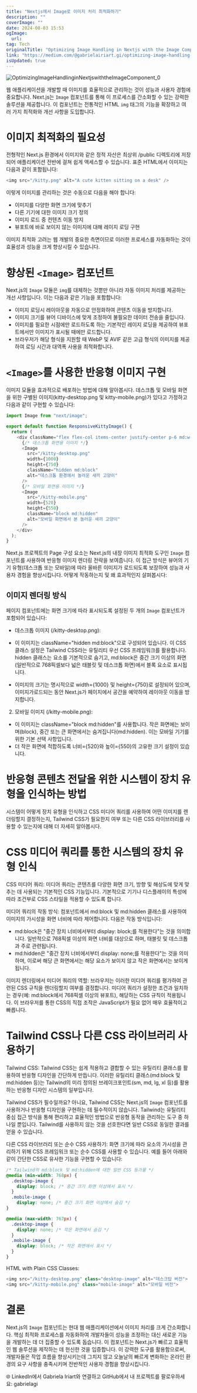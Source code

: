 ```yaml
---
title: "Nextjs에서 Image로 이미지 처리 최적화하기"
description: ""
coverImage: ""
date: 2024-08-03 15:53
ogImage: 
  url: 
tag: Tech
originalTitle: "Optimizing Image Handling in Nextjs with the Image Component"
link: "https://medium.com/@gabrielairiart.gi/optimizing-image-handling-in-next-js-with-the-image-component-fcf221b18a0b"
isUpdated: true
---
```






![OptimizingImageHandlinginNextjswiththeImageComponent_0](/assets/img/OptimizingImageHandlinginNextjswiththeImageComponent_0.png)

웹 애플리케이션을 개발할 때 이미지를 효율적으로 관리하는 것이 성능과 사용자 경험에 중요합니다. Next.js는 `Image` 컴포넌트를 통해 이 프로세스를 간소화할 수 있는 강력한 솔루션을 제공합니다. 이 컴포넌트는 전통적인 HTML `img` 태그의 기능을 확장하고 여러 가지 최적화와 개선 사항을 도입합니다.

# 이미지 최적화의 필요성

전형적인 Next.js 환경에서 이미지와 같은 정적 자산은 최상위 /public 디렉토리에 저장되어 애플리케이션 전반에 걸쳐 쉽게 액세스할 수 있습니다. 표준 HTML에서 이미지는 다음과 같이 포함됩니다:

<div class="content-ad"></div>

```js
<img src="/kitty.png" alt="A cute kitten sitting on a desk" />
```

이렇게 이미지를 관리하는 것은 수동으로 다음을 해야 합니다:

- 이미지를 다양한 화면 크기에 맞추기
- 다른 기기에 대한 이미지 크기 정의
- 이미지 로드 중 컨텐츠 이동 방지
- 뷰포트에 바로 보이지 않는 이미지에 대해 레이지 로딩 구현

이미지 최적화 고려는 웹 개발의 중요한 측면이므로 이러한 프로세스를 자동화하는 것이 효율성과 성능을 크게 향상시킬 수 있습니다.

<div class="content-ad"></div>

# 향상된 `<Image>` 컴포넌트

Next.js의 `Image` 모듈은 `img`를 대체하는 것뿐만 아니라 자동 이미지 처리를 제공하는 개선 사항입니다. 이는 다음과 같은 기능을 포함합니다:

- 이미지 로딩시 레이아웃을 자동으로 안정화하여 콘텐츠 이동을 방지합니다.
- 이미지 크기를 뷰어 디바이스에 맞게 조정하여 불필요한 데이터 전송을 줄입니다.
- 이미지를 필요한 시점에만 로드하도록 하는 기본적인 레이지 로딩을 제공하여 뷰포트에서만 이미지가 표시될 때에만 로드합니다.
- 브라우저가 해당 형식을 지원할 때 WebP 및 AVIF 같은 고급 형식의 이미지를 제공하여 로딩 시간과 대역폭 사용을 최적화합니다.

# `<Image>`를 사용한 반응형 이미지 구현

<div class="content-ad"></div>

이미지 모듈을 효과적으로 배포하는 방법에 대해 알아봅시다. 데스크톱 및 모바일 화면을 위한 구별된 이미지(kitty-desktop.png 및 kitty-mobile.png)가 있다고 가정하고 다음과 같이 구현할 수 있습니다:

```js
import Image from "next/image";

export default function ResponsiveKittyImage() {
  return (
    <div className="flex flex-col items-center justify-center p-6 md:w-3/5 md:px-28 md:py-12">
      {/* 데스크톱 화면용 이미지 */}
      <Image
        src="/kitty-desktop.png"
        width={1000}
        height={750}
        className="hidden md:block"
        alt="데스크톱 환경에서 놀러운 새끼 고양이"
      />
      {/* 모바일 화면용 이미지 */}
      <Image
        src="/kitty-mobile.png"
        width={520}
        height={550}
        className="block md:hidden"
        alt="모바일 화면에서 본 놀러운 새끼 고양이"
      />
    </div>
  );
}
```

Next.js 프로젝트의 Page 구성 요소는 Next.js의 내장 이미지 최적화 도구인 `Image` 컴포넌트를 사용하여 반응형 이미지 렌더링 전략을 보여줍니다. 이 접근 방식은 뷰어의 기기 유형(데스크톱 또는 모바일)에 따라 올바른 이미지가 로드되도록 보장하여 성능과 사용자 경험을 향상시킵니다. 어떻게 작동하는지 및 왜 효과적인지 살펴봅시다:

## 이미지 렌더링 방식

<div class="content-ad"></div>

페이지 컴포넌트에는 화면 크기에 따라 표시되도록 설정된 두 개의 `Image` 컴포넌트가 포함되어 있습니다:

- 데스크톱 이미지 (/kitty-desktop.png):

- 이 이미지는 className="hidden md:block"으로 구성되어 있습니다. 이 CSS 클래스 설정은 Tailwind CSS라는 유틸리티 우선 CSS 프레임워크를 활용합니다. hidden 클래스는 요소를 기본적으로 숨기고, md:block은 중간 크기 이상의 화면(일반적으로 768픽셀보다 넓은 태블릿 및 데스크톱 화면)에서 블록 요소로 표시됩니다.
- 이미지의 크기는 명시적으로 width={1000} 및 height={750}로 설정되어 있으며, 이미지가로드되는 동안 Next.js가 페이지에서 공간을 예약하여 레이아웃 이동을 방지합니다.

2. 모바일 이미지 (/kitty-mobile.png):

<div class="content-ad"></div>

- 이 이미지는 className="block md:hidden"를 사용합니다. 작은 화면에는 보이며(block), 중간 또는 큰 화면에서는 숨겨집니다(md:hidden). 이는 모바일 기기를 위한 기본 선택 사항입니다.
- 더 작은 화면에 적합하도록 너비={520}와 높이={550}의 고유한 크기 설정이 있습니다.

# 반응형 콘텐츠 전달을 위한 시스템이 장치 유형을 인식하는 방법

시스템이 어떻게 장치 유형을 인식하고 CSS 미디어 쿼리를 사용하여 어떤 이미지를 렌더링할지 결정하는지, Tailwind CSS가 필요한지 여부 또는 다른 CSS 라이브러리를 사용할 수 있는지에 대해 더 자세히 알아봅시다.

# CSS 미디어 쿼리를 통한 시스템의 장치 유형 인식

<div class="content-ad"></div>

CSS 미디어 쿼리: 미디어 쿼리는 콘텐츠를 다양한 화면 크기, 방향 및 해상도에 맞게 맞추는 데 사용되는 기본적인 CSS 기능입니다. 기본적으로 기기나 디스플레이의 특성에 따라 조건부로 CSS 스타일을 적용할 수 있도록 합니다.

미디어 쿼리의 작동 방식: 컴포넌트에서 md:block 및 md:hidden 클래스를 사용하여 이미지의 가시성을 화면 너비에 따라 제어합니다. 다음은 작동 방식입니다:

- md:block은 "중간 장치 너비에서부터 display: block;를 적용한다"는 것을 의미합니다. 일반적으로 768픽셀 이상의 화면 너비를 대상으로 하며, 태블릿 및 데스크톱과 주로 관련됩니다.
- md:hidden은 "중간 장치 너비에서부터 display: none;를 적용한다"는 것을 의미하며, 이로써 해당 큰 화면에서는 해당 요소가 보이지 않고 작은 화면에서는 보이게 됩니다.

이미지 렌더링에서 미디어 쿼리의 역할: 브라우저는 이러한 미디어 쿼리를 평가하여 관련된 CSS 규칙을 렌더링할지 여부를 결정합니다. 미디어 쿼리가 설정한 조건과 일치하는 경우(예: md:block에서 768픽셀 이상의 뷰포트), 해당하는 CSS 규칙이 적용됩니다. 이 브라우저를 통한 CSS의 직접 조작은 JavaScript가 필요 없어 매우 효율적이고 빠릅니다.

<div class="content-ad"></div>

# Tailwind CSS나 다른 CSS 라이브러리 사용하기

Tailwind CSS: Tailwind CSS는 쉽게 적용하고 결합할 수 있는 유틸리티 클래스를 활용하여 반응형 디자인을 간단하게 만듭니다. 이러한 유틸리티 클래스(md:block 및 md:hidden 등)는 Tailwind의 미리 정의된 브레이크포인트(sm, md, lg, xl 등)를 활용하는 반응형 디자인 시스템의 일부입니다.

Tailwind CSS가 필수일까요? 아니요, Tailwind CSS는 Next.js의 `Image` 컴포넌트를 사용하거나 반응형 디자인을 구현하는 데 필수적이지 않습니다. Tailwind는 유틸리티 중심 접근 방식을 통해 편리하고 효율적인 방법으로 반응형 동작을 관리하는 도구 중 하나일 뿐입니다. Tailwind를 사용하지 않는 것을 선호한다면 일반 CSS로 동일한 결과를 얻을 수 있습니다.

다른 CSS 라이브러리 또는 순수 CSS 사용하기: 화면 크기에 따라 요소의 가시성을 관리하기 위해 CSS 프레임워크 또는 순수 CSS를 사용할 수 있습니다. 예를 들어 아래와 같이 간단한 CSS로 유사한 기능을 구현할 수 있습니다:

<div class="content-ad"></div>

```css
/* Tailwind의 md:block 및 md:hidden에 대한 일반 CSS 등가물 */
@media (min-width: 768px) {
  .desktop-image {
    display: block; /* 중간 크기 화면 이상에서 표시 */
  }
  .mobile-image {
    display: none; /* 중간 크기 화면 이상에서 숨김 */
}

@media (max-width: 767px) {
  .desktop-image {
    display: none; /* 작은 화면에서 숨김 */
  }
  .mobile-image {
    display: block; /* 작은 화면에서 표시 */
  }
}
```

HTML with Plain CSS Classes:

```js
<img src="/kitty-desktop.png" class="desktop-image" alt="데스크탑 버전">
<img src="/kitty-mobile.png" class="mobile-image" alt="모바일 버전">
```

# 결론

<div class="content-ad"></div>

Next.js의 `Image` 컴포넌트는 현대 웹 애플리케이션에서 이미지 처리를 크게 간소화합니다. 핵심 최적화 프로세스를 자동화하여 개발자들이 성능을 조정하는 대신 새로운 기능을 개발하는 데 더 집중할 수 있도록 돕습니다. 이 컴포넌트는 Next.js가 빠르고 효율적인 웹 솔루션을 제작하는 데 헌신한 것을 입증합니다. 이 강력한 도구를 활용함으로써, 개발자들은 작업 흐름을 향상시키는데 그치지 않고 오늘날의 빠르게 변화하는 온라인 환경의 요구 사항을 충족시키며 전반적인 사용자 경험을 향상시킵니다.

🌐 LinkedIn에서 Gabriela Iriart와 연결하고 GitHub에서 내 프로젝트를 팔로우하세요: gabrielagi
